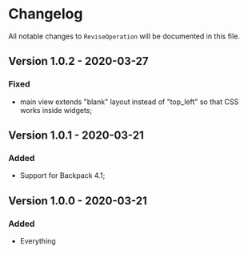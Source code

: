 # Changelog

All notable changes to `ReviseOperation` will be documented in this file.

## Version 1.0.2 - 2020-03-27

### Fixed
- main view extends "blank" layout instead of "top_left" so that CSS works inside widgets;

## Version 1.0.1 - 2020-03-21

### Added
- Support for Backpack 4.1;


## Version 1.0.0 - 2020-03-21

### Added
- Everything
